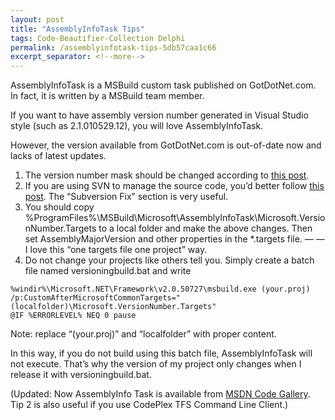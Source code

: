 ```yaml
---
layout: post
title: "AssemblyInfoTask Tips"
tags: Code-Beautifier-Collection Delphi
permalink: /assemblyinfotask-tips-5db57caa1c66
excerpt_separator: <!--more-->
---
```

AssemblyInfoTask is a MSBuild custom task published on GotDotNet.com. In fact, it is written by a MSBuild team member.

If you want to have assembly version number generated in Visual Studio style (such as 2.1.010529.12), you will love AssemblyInfoTask.
<!--more-->

However, the version available from GotDotNet.com is out-of-date now and lacks of latest updates.

1. The version number mask should be changed according to [this post](http://blogs.msdn.com/msbuild/archive/2007/01/03/fixing-invalid-version-number-problems-with-the-assemblyinfotask.aspx).
1. If you are using SVN to manage the source code, you’d better follow [this post](https://www.andrewconnell.com/blog/using-msbuild-to-generate-assembly-version-info-at-build-time-including-subversion-fix/). The “Subversion Fix” section is very useful.
1. You should copy %ProgramFiles%\MSBuild\Microsoft\AssemblyInfoTask\Microsoft.VersionNumber.Targets to a local folder and make the above changes. Then set AssemblyMajorVersion and other properties in the *.targets file. — — I love this “one targets file one project” way.
1. Do not change your projects like others tell you. Simply create a batch file named versioningbuild.bat and write

``` batch
%windir%\Microsoft.NET\Framework\v2.0.50727\msbuild.exe (your.proj) /p:CustomAfterMicrosoftCommonTargets="(localfolder)\Microsoft.VersionNumber.Targets"
@IF %ERRORLEVEL% NEQ 0 pause
```

Note: replace “(your.proj)” and “localfolder” with proper content.

In this way, if you do not build using this batch file, AssemblyInfoTask will not execute. That’s why the version of my project only changes when I release it with versioningbuild.bat.

(Updated: Now AssemblyInfo Task is available from [MSDN Code Gallery](http://code.msdn.microsoft.com/AssemblyInfoTaskvers). Tip 2 is also useful if you use CodePlex TFS Command Line Client.)
